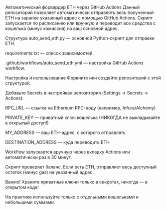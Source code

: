 Автоматический форвардер ETH через GitHub Actions
Данный репозиторий позволяет автоматически отправлять весь полученный ETH на заранее указанный адрес с помощью GitHub Actions. Скрипт запускается по расписанию или вручную и переводит все средства с кошелька (минус комиссия) на ваш основной адрес.

Структура
auto_send_eth.py — основной Python-скрипт для отправки ETH.

requirements.txt — список зависимостей.

.github/workflows/auto_send_eth.yml — настройка GitHub Actions workflow.

Настройка и использование
Форкните или создайте репозиторий с этой структурой.

Добавьте Secrets в настройках репозитория (Settings → Secrets → Actions):

RPC_URL — ссылка на Ethereum RPC-ноду (например, Infura/Alchemy)

PRIVATE_KEY — приватный ключ кошелька (НИКОГДА не выкладывайте в открытый доступ!)

MY_ADDRESS — ваш ETH-адрес, с которого отправлять

DESTINATION_ADDRESS — куда переводить ETH

Workflow запускается вручную через вкладку Actions или автоматически раз в 30 минут.

Скрипт проверяет баланс. Если есть ETH, отправляет весь доступный остаток (минус gas) на указанный адрес.

Важно!
Храните приватные ключи только в секретах, никогда — в открытом коде!

На практике используйте только с отдельными кошельками и небольшими суммами.

